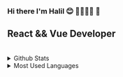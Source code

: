 ### Hi there I'm Halil :blush: 👨‍👨‍👦‍👦 👋

## React && Vue Developer
<!--

- 🔭 I’m currently working on ...
- 🌱 I’m currently learning ...
- 👯 I’m looking to collaborate on ...
- 🤔 I’m looking for help with ...
- 💬 Ask me about ...
- 📫 How to reach me: ...
- 😄 Pronouns: ...
- ⚡ Fun fact: ...
-->
</br>
<details>
  <summary>Github Stats</summary>
  
  ![Anurag's GitHub stats](https://github-readme-stats.vercel.app/api?username=H02c4n&show_icons=true&theme=radical)
  
</details>

<details>
  <summary>Most Used Languages</summary>
  
  
![Top Langs](https://github-readme-stats.vercel.app/api/top-langs/?username=H02c4n&layout=compact&show_icons=true&theme=radical)
  
</details>


